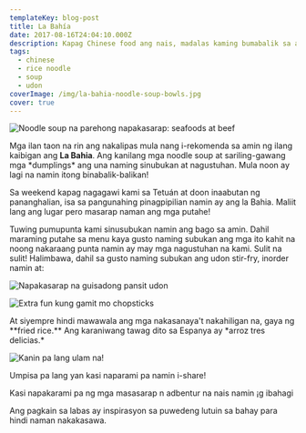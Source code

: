 ```yaml
---
templateKey: blog-post
title: La Bahía
date: 2017-08-16T24:04:10.000Z
description: Kapag Chinese food ang nais, madalas kaming bumabalik sa aming paboritong Chinese restaurant sa Madrid.
tags:
  - chinese
  - rice noodle
  - soup
  - udon
coverImage: /img/la-bahia-noodle-soup-bowls.jpg
cover: true
---
```

![Noodle soup na parehong napakasarap: seafoods at beef](/img/la-bahia-noodle-soup-bowls.jpg)

Mga ilan taon na rin ang nakalipas mula nang i-rekomenda sa amin ng ilang kaibigan ang **La Bahia**. Ang kanilang mga noodle soup at sariling-gawang mga \*dumplings\* ang una naming sinubukan at nagustuhan. Mula noon ay lagi na namin itong binabalik-balikan!

Sa weekend kapag nagagawi kami sa Tetuán at doon inaabutan ng pananghalian, isa sa pangunahing pinagpipilian namin ay ang la Bahia. Maliit lang ang lugar pero masarap naman ang mga putahe!

Tuwing pumupunta kami sinusubukan namin ang bago sa amin. Dahil maraming putahe sa menu kaya gusto naming subukan ang mga ito kahit na noong nakaraang punta namin ay may mga nagustuhan na kami. Sulit na sulit! Halimbawa, dahil sa gusto naming subukan ang udon stir-fry, inorder namin at:

![Napakasarap na guisadong pansit udon](/img/udon-stir-fry.jpg)

![Extra fun kung gamit mo chopsticks](/img/la-bahia-udon-chopsticks.jpg)

At siyempre hindi mawawala ang mga nakasanaya't nakahiligan na, gaya ng \*\*fried rice.\*\* Ang karaniwang tawag dito sa Espanya ay \*arroz tres delicias.\*

![Kanin pa lang ulam na!](/img/fried-rice.jpg)

Umpisa pa lang yan kasi naparami pa namin i-share!

Kasi napakarami pa ng mga masasarap n adbentur na nais namin ¡g ibahagi

Ang pagkain sa labas ay inspirasyon sa puwedeng lutuin sa bahay para hindi naman nakakasawa.
